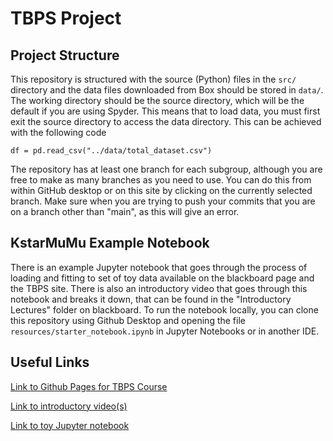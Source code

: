 # TBPS Project

## Project Structure
This repository is structured with the source (Python) files in the `src/` directory and the data files downloaded from Box should be stored in `data/`. The working directory should be the source directory, which will be the default if you are using Spyder. This means that to load data, you must first exit the source directory to access the data directory. This can be achieved with the following code

`df = pd.read_csv("../data/total_dataset.csv")`

The repository has at least one branch for each subgroup, although you are free to make as many branches as you need to use. You can do this from within GitHub desktop or on this site by clicking on the currently selected branch. Make sure when you are trying to push your commits that you are on a branch other than "main", as this will give an error. 

## KstarMuMu Example Notebook
There is an example Jupyter notebook that goes through the process of loading and fitting to set of toy data available on the blackboard page and the TBPS site. There is also an introductory video that goes through this notebook and breaks it down, that can be found in the "Introductory Lectures" folder on blackboard. To run the notebook locally, you can clone this repository using Github Desktop and opening the file `resources/starter_notebook.ipynb` in Jupyter Notebooks or in another IDE.

## Useful Links
[Link to Github Pages for TBPS Course](https://mesmith75.github.io/ic-teach-kstmumu-public/)

[Link to introductory video(s)](https://bb.imperial.ac.uk/webapps/blackboard/content/listContent.jsp?course_id=_33970_1&content_id=_2529407_1)

[Link to toy Jupyter notebook](https://github.com/TBPS-Team10/TBPS-Project/blob/main/resources/starter_notebook.ipynb)